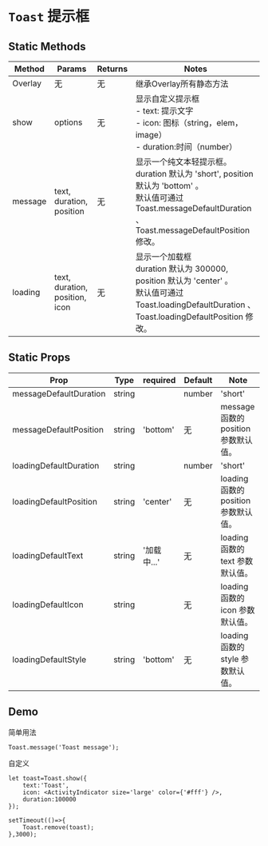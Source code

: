 <!--
 * @Descripttion: 
 * @version: 
 * @Author: xieruizhi
 * @Date: 2019-09-24 15:28:09
 * @LastEditors: xieruizhi
 * @LastEditTime: 2019-10-17 13:44:51
 -->

# `Toast` 提示框

## Static Methods
| Method | Params | Returns | Notes |
|---|---|---|---|
| Overlay | 无 | 无 | 继承Overlay所有静态方法 |
| show | options | 无 | 显示自定义提示框 <br> - text: 提示文字 <br>- icon: 图标（string，elem，image） <br> - duration:时间（number） |
| message | text, duration, position | 无 | 显示一个纯文本轻提示框。<br> duration 默认为 'short', position 默认为 'bottom' 。<br>默认值可通过 Toast.messageDefaultDuration 、 Toast.messageDefaultPosition 修改。 | 
| loading | text, duration, position, icon | 无 | 显示一个加载框 <br> duration 默认为 300000, position 默认为 'center' 。<br>默认值可通过 Toast.loadingDefaultDuration 、 Toast.loadingDefaultPosition 修改。 | 


## Static Props
| Prop | Type | required | Default | Note |
|---|---|---|---|---|
| messageDefaultDuration | string || number| 'short' | 无| message 函数的 duration 参数默认值。 |
| messageDefaultPosition | string  | 'bottom' | 无| message 函数的 position 参数默认值。 |
| loadingDefaultDuration | string || number | 'short' | 无| duration 函数的 duration 参数默认值。 |
| loadingDefaultPosition | string | 'center' | 无| loading 函数的 position 参数默认值。 |
| loadingDefaultText | string | '加载中...' | 无| loading 函数的 text 参数默认值。 |
| loadingDefaultIcon | string |  | 无 | loading 函数的 icon 参数默认值。 |
| loadingDefaultStyle | string | 'bottom' | 无| loading 函数的 style 参数默认值。 |

## Demo

简单用法
```
Toast.message('Toast message');

```

自定义

```
let toast=Toast.show({
    text:'Toast',
    icon: <ActivityIndicator size='large' color={'#fff'} />,
    duration:100000
});

setTimeout(()=>{
    Toast.remove(toast);
},3000);

```
